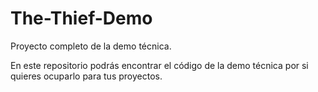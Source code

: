 # The-Thief-Demo
Proyecto completo de la demo técnica.

En este repositorio podrás encontrar el código de la demo técnica por si quieres ocuparlo para tus proyectos.
